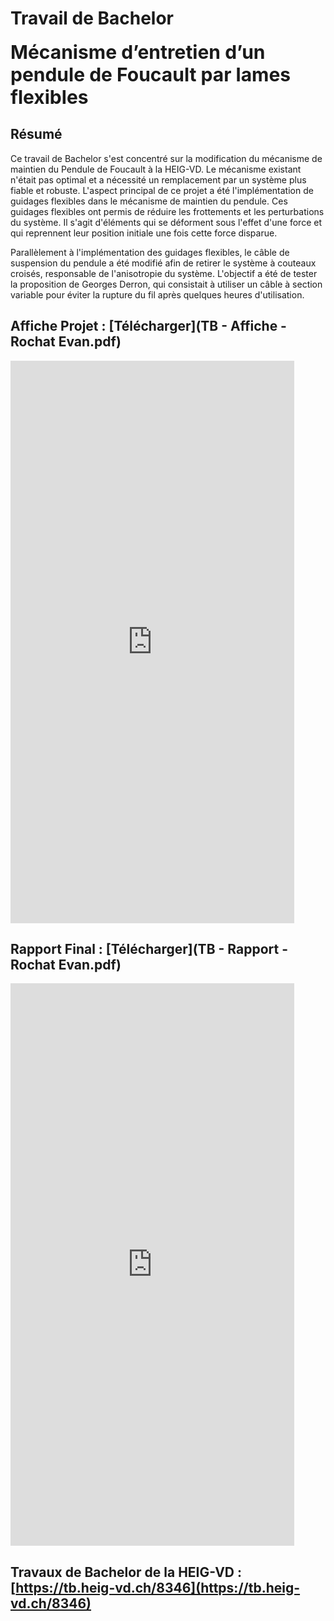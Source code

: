 # Travail de Bachelor  
  
 <span style="font-size:30px">**Mécanisme d’entretien d’un pendule de Foucault par lames flexibles**</span>


## Résumé
Ce travail de Bachelor s'est concentré sur la modification du mécanisme de maintien du Pendule de Foucault à la HEIG-VD. Le mécanisme existant n'était pas optimal et a nécessité un remplacement par un système plus fiable et robuste. L'aspect principal de ce projet a été l'implémentation de guidages flexibles dans le mécanisme de maintien du pendule. Ces guidages flexibles ont permis de réduire les frottements et les perturbations du système. Il s'agit d'éléments qui se déforment sous l'effet d'une force et qui reprennent leur position initiale une fois cette force disparue.

Parallèlement à l'implémentation des guidages flexibles, le câble de suspension du pendule a été modifié afin de retirer le système à couteaux croisés, responsable de l'anisotropie du système. L'objectif a été de tester la proposition de Georges Derron, qui consistait à utiliser un câble à section variable pour éviter la rupture du fil après quelques heures d'utilisation.

## Affiche Projet : [Télécharger](TB - Affiche - Rochat Evan.pdf)
<embed src="https://rochatevan.github.io/TB - Affiche - Rochat Evan.pdf"  width="90%" height="900px" />

## Rapport Final : [Télécharger](TB - Rapport - Rochat Evan.pdf)
<embed src="https://rochatevan.github.io/TB - Rapport - Rochat Evan.pdf"  width="90%" height="900px" />

## Travaux de Bachelor de la HEIG-VD : [https://tb.heig-vd.ch/8346](https://tb.heig-vd.ch/8346)
